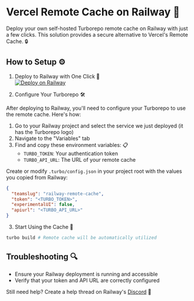 # Vercel Remote Cache on Railway 🚀

Deploy your own self-hosted Turborepo remote cache on Railway with just a few clicks. This solution provides a secure alternative to Vercel's Remote Cache. 🔒

## How to Setup ⚙️

1. Deploy to Railway with One Click 🎯  
[![Deploy on Railway](https://railway.com/button.svg)](https://railway.app/template/tRFTHR?referralCode=chIZYq)

2. Configure Your Turborepo 🛠️

After deploying to Railway, you'll need to configure your Turborepo to use the remote cache. Here's how:

1. Go to your Railway project and select the service we just deployed (it has the Turborepo logo)
2. Navigate to the "Variables" tab
3. Find and copy these environment variables: 📋
   - `TURBO_TOKEN`: Your authentication token
   - `TURBO_API_URL`: The URL of your remote cache

Create or modify `.turbo/config.json` in your project root with the values you copied from Railway:
```json
{
  "teamslug": "railway-remote-cache",
  "token": "<TURBO_TOKEN>",
  "experimentalUI": false,
  "apiurl": "<TURBO_API_URL>"
}
```

3. Start Using the Cache 🎉

```bash
turbo build # Remote cache will be automatically utilized
```

## Troubleshooting 🔍

- Ensure your Railway deployment is running and accessible
- Verify that your token and API URL are correctly configured

Still need help? Create a help thread on Railway's [Discord](https://discord.gg/railway) 💬